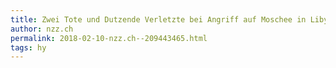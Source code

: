 ```yaml
---
title: Zwei Tote und Dutzende Verletzte bei Angriff auf Moschee in Libyen | NZZ
author: nzz.ch
permalink: 2018-02-10-nzz.ch--209443465.html
tags: hy
---
```


